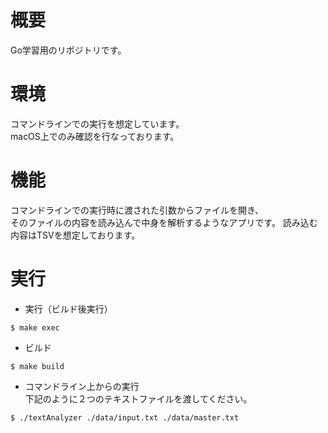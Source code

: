 # 概要
Go学習用のリポジトリです。

# 環境
コマンドラインでの実行を想定しています。  
macOS上でのみ確認を行なっております。

# 機能
コマンドラインでの実行時に渡された引数からファイルを開き、  
そのファイルの内容を読み込んで中身を解析するようなアプリです。
読み込む内容はTSVを想定しております。

# 実行

- 実行（ビルド後実行）

```
$ make exec
```

- ビルド

```
$ make build
```

- コマンドライン上からの実行  
下記のように２つのテキストファイルを渡してください。

```
$ ./textAnalyzer ./data/input.txt ./data/master.txt
```
